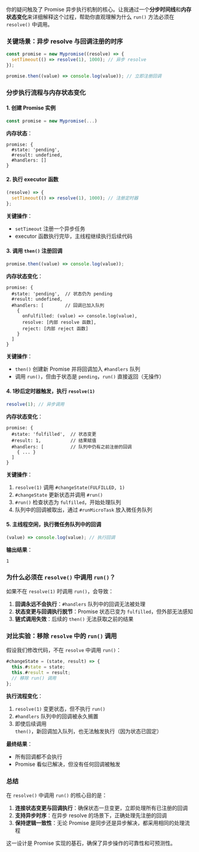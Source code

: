 你的疑问触及了 Promise 异步执行机制的核心。让我通过一个**分步时间线**和**内存状态变化**来详细解释这个过程，帮助你直观理解为什么 `run()` 方法必须在 `resolve()` 中调用。

### **关键场景：异步 resolve 与回调注册的时序**

```javascript
const promise = new Mypromise((resolve) => {
  setTimeout(() => resolve(1), 1000); // 异步 resolve
});

promise.then((value) => console.log(value)); // 立即注册回调
```

### **分步执行流程与内存状态变化**

#### **1. 创建 Promise 实例**

```javascript
const promise = new Mypromise(...)
```

**内存状态**：

```
promise: {
  #state: 'pending',
  #result: undefined,
  #handlers: []
}
```

#### **2. 执行 executor 函数**

```javascript
(resolve) => {
  setTimeout(() => resolve(1), 1000); // 注册定时器
};
```

**关键操作**：

- `setTimeout` 注册一个异步任务
- executor 函数执行完毕，主线程继续执行后续代码

#### **3. 调用 `then()` 注册回调**

```javascript
promise.then((value) => console.log(value));
```

**内存状态变化**：

```
promise: {
  #state: 'pending',  // 状态仍为 pending
  #result: undefined,
  #handlers: [        // 回调已加入队列
    {
      onFulfilled: (value) => console.log(value),
      resolve: [内部 resolve 函数],
      reject: [内部 reject 函数]
    }
  ]
}
```

**关键操作**：

- `then()` 创建新 Promise 并将回调加入 `#handlers` 队列
- 调用 `run()`，但由于状态是 `pending`，`run()` 直接返回（无操作）

#### **4. 1秒后定时器触发，执行 `resolve(1)`**

```javascript
resolve(1); // 异步调用
```

**内存状态变化**：

```
promise: {
  #state: 'fulfilled',  // 状态变更
  #result: 1,           // 结果赋值
  #handlers: [          // 队列中仍有之前注册的回调
    { ... }
  ]
}
```

**关键操作**：

1. `resolve(1)` 调用 `#changeState(FULFILLED, 1)`
2. `#changeState` 更新状态并调用 `#run()`
3. `#run()` 检查状态为 `fulfilled`，开始处理队列
4. 队列中的回调被取出，通过 `#runMicroTask` 放入微任务队列

#### **5. 主线程空闲，执行微任务队列中的回调**

```javascript
(value) => console.log(value); // 执行回调
```

**输出结果**：

```
1
```

### **为什么必须在 `resolve()` 中调用 `run()`？**

如果不在 `resolve(1)` 时调用 `run()`，会导致：

1. **回调永远不会执行**：`#handlers` 队列中的回调无法被处理
2. **状态变更与回调执行脱节**：Promise 状态已变为 `fulfilled`，但外部无法感知
3. **链式调用失效**：后续的 `then()` 无法获取之前的结果

### **对比实验：移除 `resolve` 中的 `run()` 调用**

假设我们修改代码，不在 `resolve` 中调用 `run()`：

```javascript
#changeState = (state, result) => {
  this.#state = state;
  this.#result = result;
  // 移除 run() 调用
};
```

**执行流程变化**：

1. `resolve(1)` 变更状态，但不执行 `run()`
2. `#handlers` 队列中的回调被永久搁置
3. 即使后续调用 `then()`，新回调加入队列，也无法触发执行（因为状态已固定）

**最终结果**：

- 所有回调都不会执行
- Promise 看似已解决，但没有任何回调被触发

### **总结**

在 `resolve()` 中调用 `run()` 的核心目的是：

1. **连接状态变更与回调执行**：确保状态一旦变更，立即处理所有已注册的回调
2. **支持异步时序**：在异步 resolve 的场景下，正确处理先注册的回调
3. **保持逻辑一致性**：无论 Promise 是同步还是异步解决，都采用相同的处理流程

这一设计是 Promise 实现的基石，确保了异步操作的可靠性和可预测性。
